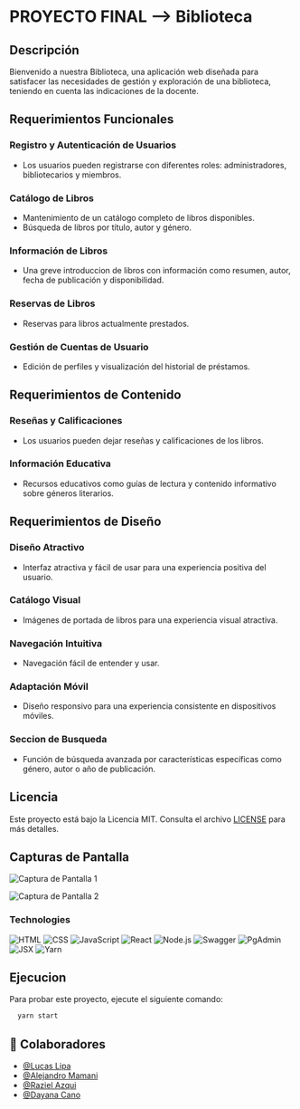# PROYECTO FINAL --> Biblioteca


## Descripción

Bienvenido a nuestra Biblioteca, una aplicación web diseñada para satisfacer las necesidades de gestión y exploración de una biblioteca, teniendo en cuenta las indicaciones de la docente.

## Requerimientos Funcionales

### Registro y Autenticación de Usuarios

- Los usuarios pueden registrarse con diferentes roles: administradores, bibliotecarios y miembros.

### Catálogo de Libros

- Mantenimiento de un catálogo completo de libros disponibles.
- Búsqueda de libros por título, autor y género.

### Información de Libros

- Una greve introduccion de libros con información como resumen, autor, fecha de publicación y disponibilidad.


### Reservas de Libros

- Reservas para libros actualmente prestados.

### Gestión de Cuentas de Usuario

- Edición de perfiles y visualización del historial de préstamos.

## Requerimientos de Contenido

### Reseñas y Calificaciones

- Los usuarios pueden dejar reseñas y calificaciones de los libros.

### Información Educativa

- Recursos educativos como guías de lectura y contenido informativo sobre géneros literarios.

## Requerimientos de Diseño

### Diseño Atractivo

- Interfaz atractiva y fácil de usar para una experiencia positiva del usuario.

### Catálogo Visual

- Imágenes de portada de libros para una experiencia visual atractiva.

### Navegación Intuitiva

- Navegación fácil de entender y usar.

### Adaptación Móvil

- Diseño responsivo para una experiencia consistente en dispositivos móviles.

### Seccion de Busqueda

- Función de búsqueda avanzada por características específicas como género, autor o año de publicación.

## Licencia

Este proyecto está bajo la Licencia MIT. Consulta el archivo [LICENSE](LICENSE) para más detalles.

## Capturas de Pantalla
![Captura de Pantalla 1](https://github.com/MaybeDH/PROYECTO_FINAL/assets/147931108/ffa2d866-3ee4-4b59-9496-ba73aea9fd6f)

![Captura de Pantalla 2](https://github.com/MaybeDH/PROYECTO_FINAL/assets/147931108/82a1441e-13b5-4d76-bca6-24565623a08a)

### Technologies
  ![HTML](https://img.shields.io/badge/-HTML-333333?style=flat&logo=html5)
  ![CSS](https://img.shields.io/badge/-CSS-333333?style=flat&logo=css3)
  ![JavaScript](https://img.shields.io/badge/-JavaScript-333333?style=flat&logo=javascript)
  ![React](https://img.shields.io/badge/-React-333333?style=flat&logo=react)
  ![Node.js](https://img.shields.io/badge/-Node.js-333333?style=flat&logo=node.js)
  ![Swagger](https://img.shields.io/badge/-Swagger-333333?style=flat&logo=swagger)
  ![PgAdmin](https://img.shields.io/badge/-PgAdmin-333333?style=flat&logo=pgadmin)
  ![JSX](https://img.shields.io/badge/-JSX-333333?style=flat&logo=react)
  ![Yarn](https://img.shields.io/badge/-Yarn-333333?style=flat&logo=yarn)

## Ejecucion
Para probar este proyecto, ejecute el siguiente comando:

```bash
  yarn start
```
##  🚀 Colaboradores

- [@Lucas Lipa](https://github.com/LIPALM)
- [@Alejandro Mamani](https://github.com/fulcrumAle)
- [@Raziel Azqui](https://github.com/staraziel4)
- [@Dayana Cano](https://github.com/MaybeDH)
